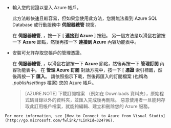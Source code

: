 
   * 輸入您的認證以登入 Azure 帳戶。

     此方法較快速且較容易，但如果您使用此方法，您將無法看到 Azure SQL Database 或行動服務中 **伺服器總管** 視窗。

     在 **伺服器總管**, ，按一下 [ **連接到 Azure** ] 按鈕。 另一個方法是以滑鼠右鍵按一下 **Azure** 節點，然後再按一下 **連接到 Azure** 內容功能表中。

   * 安裝可允許存取您帳戶的管理憑證。

     在 **伺服器總管**, ，以滑鼠右鍵按一下 **Azure** 節點，然後再按一下 **管理訂閱** 內容功能表中。 在 **管理 Azure 訂閱** 對話方塊中，按一下 [ **憑證** 索引標籤，然後再按一下 **匯入**。 請依照指示下載，然後再匯入的訂閱檔案 (也稱為 *.publishsettings* 檔案) 您的 Azure 帳戶。

     > [AZURE.NOTE] 下載訂閱檔案 （例如在 Downloads 資料夾），原始程式碼目錄以外的資料夾，並匯入完成後再刪除。 惡意使用者一旦能夠存取此訂用帳戶檔案，就能夠編輯、建立和刪除您的 Azure 服務。

    For more information, see [How to Connect to Azure from Visual Studio](http://go.microsoft.com/fwlink/?LinkId=324796).


